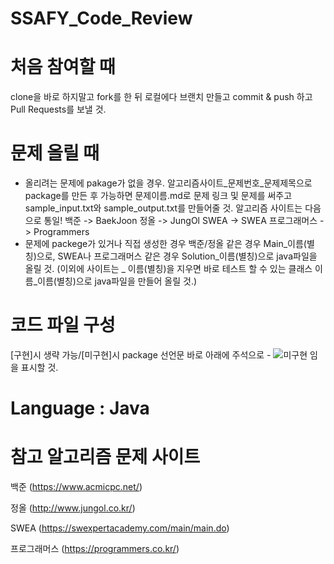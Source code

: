 # SSAFY_Code_Review

# 처음 참여할 때
  clone을 바로 하지말고 fork를 한 뒤 로컬에다 브랜치 만들고 commit & push 하고 Pull Requests를 보낼 것.

# 문제 올릴 때
  - 올리려는 문제에 pakage가 없을 경우.
      알고리즘사이트_문제번호_문제제목으로 package를 만든 후 가능하면 문제이름.md로 문제 링크 및 문제를 써주고 sample_input.txt와 sample_output.txt를 만들어줄 것.
        알고리즘 사이트는 다음으로 통일!
        백준 -> BaekJoon
        정올 -> JungOl
        SWEA -> SWEA
        프로그래머스 -> Programmers
  - 문제에 packege가 있거나 직접 생성한 경우
      백준/정올 같은 경우 Main_이름(별칭)으로, SWEA나 프로그래머스 같은 경우 Solution_이름(별칭)으로 java파일을 올릴 것.
      (이외에 사이트는 _ 이름(별칭)을 지우면 바로 테스트 할 수 있는 클래스 이름_이름(별칭)으로 java파일을 만들어 올릴 것.) 
      
# 코드 파일 구성
   [구현]시 생략 가능/[미구현]시 package 선언문 바로 아래에 주석으로 - ![미구현](https://placehold.it/15/f03c15/000000?text=+) 임을 표시할 것.
    
      








# Language : Java

# 참고 알고리즘 문제 사이트

백준 (https://www.acmicpc.net/)

정올 (http://www.jungol.co.kr/)

SWEA (https://swexpertacademy.com/main/main.do)

프로그래머스 (https://programmers.co.kr/)
